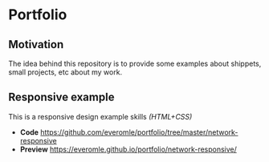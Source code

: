 # Portfolio

## Motivation

The idea behind this repository is to provide some examples about shippets, small projects, etc about my work.

## Responsive example

This is a responsive design example  skills *(HTML+CSS)*
* **Code** https://github.com/everomle/portfolio/tree/master/network-responsive
* **Preview** https://everomle.github.io/portfolio/network-responsive/
